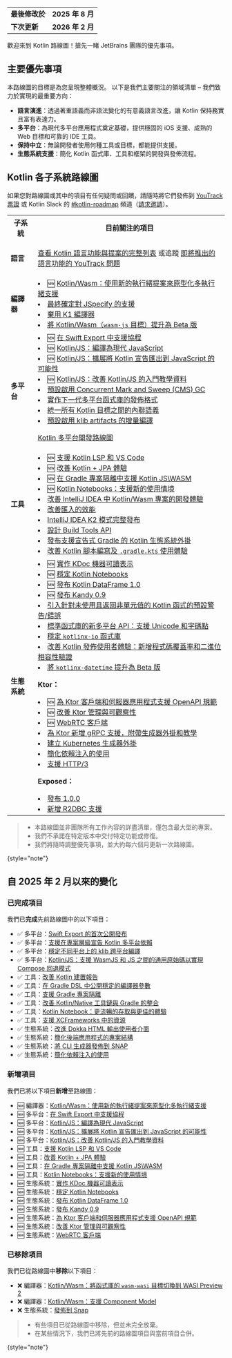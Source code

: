 [//]: # (title: Kotlin 路線圖)

<table>
    <tr>
        <td><strong>最後修改於</strong></td>
        <td><strong>2025 年 8 月</strong></td>
    </tr>
    <tr>
        <td><strong>下次更新</strong></td>
        <td><strong>2026 年 2 月</strong></td>
    </tr>
</table>

歡迎來到 Kotlin 路線圖！搶先一睹 JetBrains 團隊的優先事項。

## 主要優先事項

本路線圖的目標是為您呈現整體概況。
以下是我們主要關注的領域清單 – 我們致力於實現的最重要方向：

*   **語言演進**：透過著重語義而非語法變化的有意義語言改進，讓 Kotlin 保持務實且富有表達力。
*   **多平台**：為現代多平台應用程式奠定基礎，提供穩固的 iOS 支援、成熟的 Web 目標和可靠的 IDE 工具。
*   **保持中立**：無論開發者使用何種工具或目標，都能提供支援。
*   **生態系統支援**：簡化 Kotlin 函式庫、工具和框架的開發與發佈流程。

## Kotlin 各子系統路線圖

<!-- To view the biggest projects we're working on, see the [Roadmap details](#roadmap-details) table. -->

如果您對路線圖或其中的項目有任何疑問或回饋，請隨時將它們發佈到 [YouTrack 票證](https://youtrack.jetbrains.com/issues?q=project:%20KT,%20KTIJ%20tag:%20%7BRoadmap%20Item%7D%20%23Unresolved%20) 或 Kotlin Slack 的 [#kotlin-roadmap](https://kotlinlang.slack.com/archives/C01AAJSG3V4) 頻道（[請求邀請](https://surveys.jetbrains.com/s3/kotlin-slack-sign-up)）。

<!-- ### YouTrack board
Visit the [roadmap board in our issue tracker YouTrack](https://youtrack.jetbrains.com/agiles/153-1251/current) ![YouTrack](youtrack-logo.png){width=30}{type="joined"}
-->

<table>
    <tr>
        <th>子系統</th>
        <th>目前關注的項目</th>
    </tr>
    <tr id="language">
        <td><strong>語言</strong></td>
        <td>
            <p><a href="kotlin-language-features-and-proposals.md">查看 Kotlin 語言功能與提案的完整列表</a> 或追蹤 <a href="https://youtrack.jetbrains.com/issue/KT-54620">即將推出的語言功能的 YouTrack 問題</a></p>
        </td>
    </tr>
    <tr id="compiler">
        <td><strong>編譯器</strong></td>
        <td>
            <list>
                <li>🆕 <a href="https://youtrack.jetbrains.com/issue/KT-80304">Kotlin/Wasm：使用新的執行緒提案來原型化多執行緒支援</a></li>
                <li><a href="https://youtrack.jetbrains.com/issue/KT-75371">最終確定對 JSpecify 的支援</a></li>
                <li><a href="https://youtrack.jetbrains.com/issue/KT-75372">棄用 K1 編譯器</a></li>
                <li><a href="https://youtrack.jetbrains.com/issue/KT-75370">將 Kotlin/Wasm（<code>wasm-js</code> 目標）提升為 Beta 版</a></li>
            </list>
        </td>
    </tr>
    <tr id="multiplatform">
        <td><strong>多平台</strong></td>
        <td>
            <list>
                <li>🆕 <a href="https://youtrack.jetbrains.com/issue/KT-80305">在 Swift Export 中支援協程</a></li>
                <li>🆕 <a href="https://youtrack.jetbrains.com/issue/KT-80308">Kotlin/JS：編譯為現代 JavaScript</a></li> 
                <li>🆕 <a href="https://youtrack.jetbrains.com/issue/KT-80310">Kotlin/JS：擴展將 Kotlin 宣告匯出到 JavaScript 的可能性</a></li>
                <li>🆕 <a href="https://youtrack.jetbrains.com/issue/KT-80307">Kotlin/JS：改善 Kotlin/JS 的入門教學資料</a></li> 
                <li><a href="https://youtrack.jetbrains.com/issue/KT-71278">預設啟用 Concurrent Mark and Sweep (CMS) GC</a></li>
                <li><a href="https://youtrack.jetbrains.com/issue/KT-68323">實作下一代多平台函式庫的發佈格式</a></li>
                <li><a href="https://youtrack.jetbrains.com/issue/KT-64570" target="_blank">統一所有 Kotlin 目標之間的內聯語義</a></li>
                <li><a href="https://youtrack.jetbrains.com/issue/KT-71279" target="_blank">預設啟用 klib artifacts 的增量編譯</a></li>
            </list>
            <tip><p><a href="https://jb.gg/kmp-roadmap-2025" target="_blank">Kotlin 多平台開發路線圖</a></p></tip>
         </td>
    </tr>
    <tr id="tooling">
        <td><strong>工具</strong></td>
        <td>
            <list>
                <li>🆕 <a href="https://youtrack.jetbrains.com/issue/KT-80322" target="_blank">支援 Kotlin LSP 和 VS Code</a></li>
                <li>🆕 <a href="https://youtrack.jetbrains.com/issue/KTIJ-35208" target="_blank">改善 Kotlin + JPA 體驗</a></li>
                <li>🆕 <a href="https://youtrack.jetbrains.com/issue/KT-80311" target="_blank">在 Gradle 專案隔離中支援 Kotlin JS\WASM</a></li>
                <li>🆕 <a href="https://youtrack.jetbrains.com/issue/KTNB-1133" target="_blank">Kotlin Notebooks：支援新的使用情境</a></li>
                <li><a href="https://youtrack.jetbrains.com/issue/KT-75374" target="_blank">改善 IntelliJ IDEA 中 Kotlin/Wasm 專案的開發體驗</a></li>
                <li><a href="https://youtrack.jetbrains.com/issue/KT-75376" target="_blank">改善匯入的效能</a></li>
                <li><a href="https://youtrack.jetbrains.com/issue/KTIJ-31316" target="_blank">IntelliJ IDEA K2 模式完整發布</a></li>
                <li><a href="https://youtrack.jetbrains.com/issue/KT-76255" target="_blank">設計 Build Tools API</a></li>
                <li><a href="https://youtrack.jetbrains.com/issue/KT-71292" target="_blank">發布支援宣告式 Gradle 的 Kotlin 生態系統外掛</a></li>
                <li><a href="https://youtrack.jetbrains.com/issue/KT-49511" target="_blank">改善 Kotlin 腳本編寫及 <code>.gradle.kts</code> 使用體驗</a></li>
            </list>
         </td>
    </tr>
    <tr id="ecosystem">
        <td><strong>生態系統</strong></td>
        <td>
            <list>
                <li>🆕 <a href="https://youtrack.jetbrains.com/issue/KT-80323">實作 KDoc 機器可讀表示</a></li>
                <li>🆕 <a href="https://youtrack.jetbrains.com/issue/KT-80324">穩定 Kotlin Notebooks</a></li>
                <li>🆕 <a href="https://youtrack.jetbrains.com/issue/KT-80327">發布 Kotlin DataFrame 1.0</a></li>
                <li>🆕 <a href="https://youtrack.jetbrains.com/issue/KT-80328">發布 Kandy 0.9</a></li>
                <li><a href="https://youtrack.jetbrains.com/issue/KT-12719" target="_blank">引入針對未使用且返回非單元值的 Kotlin 函式的預設警告/錯誤</a></li>
                <li><a href="https://youtrack.jetbrains.com/issue/KT-71298" target="_blank">標準函式庫的新多平台 API：支援 Unicode 和字碼點</a></li>
                <li><a href="https://youtrack.jetbrains.com/issue/KT-71300" target="_blank">穩定 <code>kotlinx-io</code> 函式庫</a></li>
                <li><a href="https://youtrack.jetbrains.com/issue/KT-71297" target="_blank">改善 Kotlin 發佈使用者體驗：新增程式碼覆蓋率和二進位相容性驗證</a></li>
                <li><a href="https://youtrack.jetbrains.com/issue/KT-64578" target="_blank">將 <code>kotlinx-datetime</code> 提升為 Beta 版</a></li>
            </list>
            <p><b>Ktor：</b></p>
            <list>
                <li>🆕 <a href="https://youtrack.jetbrains.com/issue/KTOR-8316">為 Ktor 客戶端和伺服器應用程式支援 OpenAPI 規範</a></li>
                <li>🆕 <a href="https://youtrack.jetbrains.com/issue/KTOR-6622">改善 Ktor 管理與可觀察性</a></li>
                <li>🆕 <a href="https://youtrack.jetbrains.com/issue/KTOR-7958">WebRTC 客戶端</a></li>
                <li><a href="https://youtrack.jetbrains.com/issue/KTOR-1501">為 Ktor 新增 gRPC 支援，附帶生成器外掛和教學</a></li>
                <li><a href="https://youtrack.jetbrains.com/issue/KTOR-6026">建立 Kubernetes 生成器外掛</a></li>
                <li><a href="https://youtrack.jetbrains.com/issue/KTOR-6621">簡化依賴注入的使用</a></li>
                <li><a href="https://youtrack.jetbrains.com/issue/KTOR-7938">支援 HTTP/3</a></li>
            </list>
            <p><b>Exposed：</b></p>
            <list>
                <li><a href="https://youtrack.jetbrains.com/issue/EXPOSED-444">發布 1.0.0</a></li>
                <li><a href="https://youtrack.jetbrains.com/issue/EXPOSED-74">新增 R2DBC 支援</a></li>
            </list>
         </td>
    </tr>
</table>

> * 本路線圖並非團隊所有工作內容的詳盡清單，僅包含最大型的專案。
> * 我們不承諾在特定版本中交付特定功能或修復。
> * 我們將隨時調整優先事項，並大約每六個月更新一次路線圖。
> 
{style="note"}

## 自 2025 年 2 月以來的變化

### 已完成項目

我們已**完成**先前路線圖中的以下項目：

*   ✅ 多平台：[Swift Export 的首次公開發布](https://youtrack.jetbrains.com/issue/KT-64572)
*   ✅ 多平台：[支援在專案層級宣告 Kotlin 多平台依賴](https://youtrack.jetbrains.com/issue/KT-71289)
*   ✅ 多平台：[穩定不同平台上的 klib 跨平台編譯](https://youtrack.jetbrains.com/issue/KT-71290)
*   ✅ 多平台：[Kotlin/JS：支援 WasmJS 和 JS 之間的通用原始碼以實現 Compose 回退模式](https://youtrack.jetbrains.com/issue/KT-79394)
*   ✅ 工具：[改善 Kotlin 建置報告](https://youtrack.jetbrains.com/issue/KT-60279)
*   ✅ 工具：[在 Gradle DSL 中公開穩定的編譯器參數](https://youtrack.jetbrains.com/issue/KT-55515)
*   ✅ 工具：[支援 Gradle 專案隔離](https://youtrack.jetbrains.com/issue/KT-54105)
*   ✅ 工具：[改善 Kotlin/Native 工具鏈與 Gradle 的整合](https://youtrack.jetbrains.com/issue/KT-64577)
*   ✅ 工具：[Kotlin Notebook：更流暢的存取與更佳的體驗](https://youtrack.jetbrains.com/issue/KTNB-898)
*   ✅ 工具：[支援 XCFrameworks 中的資源](https://youtrack.jetbrains.com/issue/KT-75377)
*   ✅ 生態系統：[改進 Dokka HTML 輸出使用者介面](https://youtrack.jetbrains.com/issue/KT-71295)
*   ✅ 生態系統：[簡化後端應用程式的專案結構](https://youtrack.jetbrains.com/issue/KTOR-7158)
*   ✅ 生態系統：[將 CLI 生成器發佈到 SNAP](https://youtrack.jetbrains.com/issue/KTOR-3937)
*   ✅ 生態系統：[簡化依賴注入的使用](https://youtrack.jetbrains.com/issue/KTOR-6621)

### 新增項目

我們已將以下項目**新增**至路線圖：

*   🆕 編譯器：[Kotlin/Wasm：使用新的執行緒提案來原型化多執行緒支援](https://youtrack.jetbrains.com/issue/KT-80304)
*   🆕 多平台：[在 Swift Export 中支援協程](https://youtrack.jetbrains.com/issue/KT-80305)
*   🆕 多平台：[Kotlin/JS：編譯為現代 JavaScript](https://youtrack.jetbrains.com/issue/KT-80308)
*   🆕 多平台：[Kotlin/JS：擴展將 Kotlin 宣告匯出到 JavaScript 的可能性](https://youtrack.jetbrains.com/issue/KT-80310)
*   🆕 多平台：[Kotlin/JS：改善 Kotlin/JS 的入門教學資料](https://youtrack.jetbrains.com/issue/KT-80307)
*   🆕 工具：[支援 Kotlin LSP 和 VS Code](https://youtrack.jetbrains.com/issue/KT-80322)
*   🆕 工具：[改善 Kotlin + JPA 體驗](https://youtrack.jetbrains.com/issue/KTIJ-35208)
*   🆕 工具：[在 Gradle 專案隔離中支援 Kotlin JS\WASM](https://youtrack.jetbrains.com/issue/KT-80311)
*   🆕 工具：[Kotlin Notebooks：支援新的使用情境](https://youtrack.jetbrains.com/issue/KTNB-1133)
*   🆕 生態系統：[實作 KDoc 機器可讀表示](https://youtrack.jetbrains.com/issue/KT-80323)
*   🆕 生態系統：[穩定 Kotlin Notebooks](https://youtrack.jetbrains.com/issue/KT-80324)
*   🆕 生態系統：[發布 Kotlin DataFrame 1.0](https://youtrack.jetbrains.com/issue/KT-80327)
*   🆕 生態系統：[發布 Kandy 0.9](https://youtrack.jetbrains.com/issue/KT-80328)
*   🆕 生態系統：[為 Ktor 客戶端和伺服器應用程式支援 OpenAPI 規範](https://youtrack.jetbrains.com/issue/KTOR-8316)
*   🆕 生態系統：[改善 Ktor 管理與可觀察性](https://youtrack.jetbrains.com/issue/KTOR-6622)
*   🆕 生態系統：[WebRTC 客戶端](https://youtrack.jetbrains.com/issue/KTOR-7958)

### 已移除項目

我們已從路線圖中**移除**以下項目：

*   ❌ 編譯器：[Kotlin/Wasm：將函式庫的 `wasm-wasi` 目標切換到 WASI Preview 2](https://youtrack.jetbrains.com/issue/KT-64568)
*   ❌ 編譯器：[Kotlin/Wasm：支援 Component Model](https://youtrack.jetbrains.com/issue/KT-64569)
*   ❌ 生態系統：[發佈到 Snap](https://youtrack.jetbrains.com/issue/KTOR-3937)

> * 有些項目已從路線圖中移除，但並未完全放棄。
> * 在某些情況下，我們已將先前的路線圖項目與當前項目合併。
> 
{style="note"}